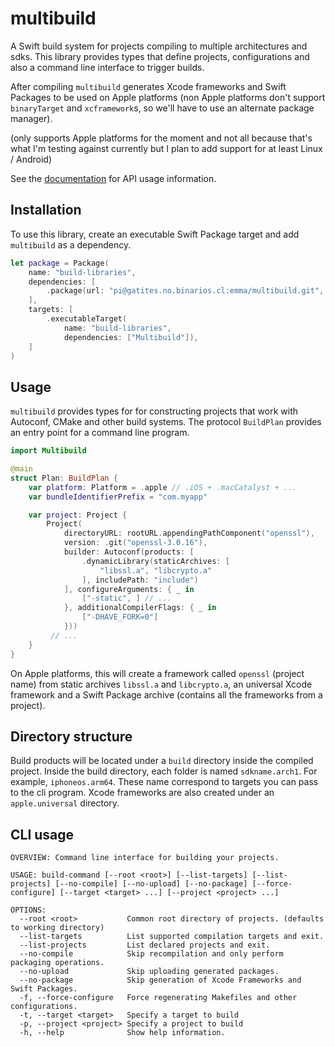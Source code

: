 # multibuild

A Swift build system for projects compiling to multiple architectures and sdks.
This library provides types that define projects, configurations and also a command line interface to trigger builds.

After compiling `multibuild` generates Xcode frameworks and Swift Packages to be used on Apple platforms (non Apple platforms don't support `binaryTarget` and `xcframework`s, so we'll have to use an alternate package manager).

(only supports Apple platforms for the moment and not all because that's what I'm testing against currently but I plan to add support for at least Linux / Android)

See the [documentation](https://gatites.no.binarios.cl/emma/cosas/documentaciones/multibuild) for API usage information.

## Installation

To use this library, create an executable Swift Package target and add `multibuild` as a dependency.

```swift
let package = Package(
    name: "build-libraries",
    dependencies: [
        .package(url: "pi@gatites.no.binarios.cl:emma/multibuild.git", branch: "main")
    ],
    targets: [
        .executableTarget(
            name: "build-libraries",
            dependencies: ["Multibuild"]),
    ]
)
```

## Usage

`multibuild` provides types for for constructing projects that work with Autoconf, CMake and other build systems.
The protocol `BuildPlan` provides an entry point for a command line program.

```swift
import Multibuild

@main
struct Plan: BuildPlan {
    var platform: Platform = .apple // .iOS + .macCatalyst + ...
    var bundleIdentifierPrefix = "com.myapp"

    var project: Project {
        Project(
            directoryURL: rootURL.appendingPathComponent("openssl"),
            version: .git("openssl-3.0.16"),
            builder: Autoconf(products: [
                .dynamicLibrary(staticArchives: [
                    "libssl.a", "libcrypto.a"
                ], includePath: "include")
            ], configureArguments: { _ in
                ["-static", ] // ...
            }, additionalCompilerFlags: { _ in
                ["-DHAVE_FORK=0"]
            }))
         // ...
    }
}
```

On Apple platforms, this will create a framework called `openssl` (project name) from static archives `libssl.a` and `libcrypto.a`, an universal Xcode framework and a Swift Package archive (contains all the frameworks from a project).

## Directory structure

Build products will be located under a `build` directory inside the compiled project.
Inside the build directory, each folder is named `sdkname.arch1`. For example, `iphoneos.arm64`. These name correspond to targets you can pass to the cli program.
Xcode frameworks are also created under an `apple.universal` directory.

## CLI usage

```
OVERVIEW: Command line interface for building your projects.

USAGE: build-command [--root <root>] [--list-targets] [--list-projects] [--no-compile] [--no-upload] [--no-package] [--force-configure] [--target <target> ...] [--project <project> ...]

OPTIONS:
  --root <root>           Common root directory of projects. (defaults to working directory)
  --list-targets          List supported compilation targets and exit.
  --list-projects         List declared projects and exit.
  --no-compile            Skip recompilation and only perform packaging operations.
  --no-upload             Skip uploading generated packages.
  --no-package            Skip generation of Xcode Frameworks and Swift Packages.
  -f, --force-configure   Force regenerating Makefiles and other configurations.
  -t, --target <target>   Specify a target to build
  -p, --project <project> Specify a project to build
  -h, --help              Show help information.
```